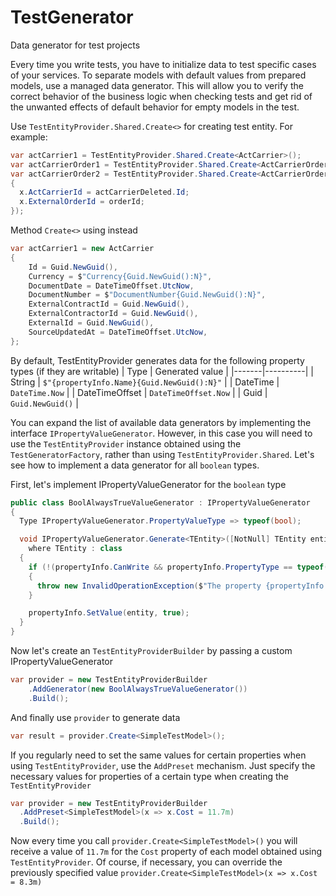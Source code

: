 # TestGenerator
Data generator for test projects

Every time you write tests, you have to initialize data to test specific cases of your services. To separate models with default values from prepared models, use a managed data generator. This will allow you to verify the correct behavior of the business logic when checking tests and get rid of the unwanted effects of default behavior for empty models in the test.

Use ```TestEntityProvider.Shared.Create<>```
for creating test entity. For example:
```cs
var actCarrier1 = TestEntityProvider.Shared.Create<ActCarrier>();
var actCarrierOrder1 = TestEntityProvider.Shared.Create<ActCarrierOrder>(x => x.ActCarrierId = actCarrier.Id);
var actCarrierOrder2 = TestEntityProvider.Shared.Create<ActCarrierOrder>(x => 
{
  x.ActCarrierId = actCarrierDeleted.Id;
  x.ExternalOrderId = orderId;
});
```
Method ```Create<>``` using instead
```cs
var actCarrier1 = new ActCarrier
{
    Id = Guid.NewGuid(),
    Currency = $"Currency{Guid.NewGuid():N}",
    DocumentDate = DateTimeOffset.UtcNow,
    DocumentNumber = $"DocumentNumber{Guid.NewGuid():N}",
    ExternalContractId = Guid.NewGuid(),
    ExternalContractorId = Guid.NewGuid(),
    ExternalId = Guid.NewGuid(),
    SourceUpdatedAt = DateTimeOffset.UtcNow,
};
```

By default, TestEntityProvider generates data for the following property types (if they are writable)
| Type | Generated value |
|-------|----------|
| String | ```$"{propertyInfo.Name}{Guid.NewGuid():N}"``` |
| DateTime | ```DateTime.Now``` |
| DateTimeOffset | ```DateTimeOffset.Now``` |
| Guid | ```Guid.NewGuid()``` |

You can expand the list of available data generators by implementing the interface ```IPropertyValueGenerator```. However, in this case you will need to use the ```TestEntityProvider``` instance obtained using the ```TestGeneratorFactory```, rather than using ```TestEntityProvider.Shared```.
Let's see how to implement a data generator for all ```boolean``` types.

First, let's implement IPropertyValueGenerator for the ```boolean``` type
```cs
public class BoolAlwaysTrueValueGenerator : IPropertyValueGenerator
{
  Type IPropertyValueGenerator.PropertyValueType => typeof(bool);

  void IPropertyValueGenerator.Generate<TEntity>([NotNull] TEntity entity, [NotNull] PropertyInfo propertyInfo)
    where TEntity : class
  {
    if (!(propertyInfo.CanWrite && propertyInfo.PropertyType == typeof(bool)))
    {
      throw new InvalidOperationException($"The property {propertyInfo.Name} could not be write for {GetType().Name}");
    }

    propertyInfo.SetValue(entity, true);
  }
}
```

Now let's create an ```TestEntityProviderBuilder``` by passing a custom IPropertyValueGenerator
```cs
var provider = new TestEntityProviderBuilder
    .AddGenerator(new BoolAlwaysTrueValueGenerator())
    .Build();
```

And finally use ```provider``` to generate data
```cs
var result = provider.Create<SimpleTestModel>();
```

If you regularly need to set the same values for certain properties when using ```TestEntityProvider```, use the ```AddPreset``` mechanism. Just specify the necessary values for properties of a certain type when creating the ```TestEntityProvider```
```cs
var provider = new TestEntityProviderBuilder
  .AddPreset<SimpleTestModel>(x => x.Cost = 11.7m)
  .Build();
```
Now every time you call ```provider.Create<SimpleTestModel>()``` you will receive a value of ```11.7m``` for the ```Cost``` property of each model obtained using ```TestEntityProvider```. Of course, if necessary, you can override the previously specified value ```provider.Create<SimpleTestModel>(x => x.Cost = 8.3m)```
